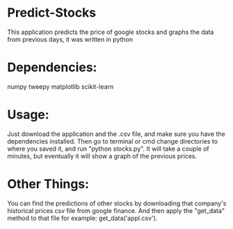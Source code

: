 # Predict-Stocks
This application predicts the price of google stocks and graphs the data from previous days, it was written in python

# Dependencies:
numpy 
tweepy
matplotlib
scikit-learn

# Usage:
Just download the application and the .csv file, and make sure you have the dependencies installed. Then go to terminal or cmd
change directories to where you saved it, and run "python stocks.py". It will take a couple of minutes, but eventually it will 
show a graph of the previous prices. 

# Other Things:
You can find the predictions of other stocks by downloading that company's historical prices csv file from google finance. And 
then apply the "get_data" method to that file for example: get_data('appl.csv').
